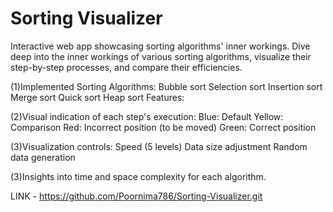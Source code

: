 # Sorting Visualizer

Interactive web app showcasing sorting algorithms' inner workings. Dive deep into the inner workings of various sorting algorithms, visualize their step-by-step processes, and compare their efficiencies.

(1)Implemented Sorting Algorithms:
Bubble sort
Selection sort
Insertion sort
Merge sort
Quick sort
Heap sort
Features:

(2)Visual indication of each step's execution:
Blue: Default
Yellow: Comparison
Red: Incorrect position (to be moved)
Green: Correct position

(3)Visualization controls:
Speed (5 levels)
Data size adjustment
Random data generation

(3)Insights into time and space complexity for each algorithm.

LINK - https://github.com/Poornima786/Sorting-Visualizer.git

